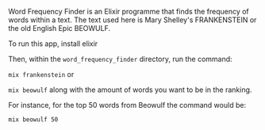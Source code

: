Word Frequency Finder is an Elixir programme that finds the frequency of words within a text. The text used here is Mary Shelley's FRANKENSTEIN or the old English Epic BEOWULF.

To run this app, install elixir

Then, within the `word_frequency_finder` directory, run the command:

`mix frankenstein` or

`mix beowulf` along with the amount of words you want to be in the ranking.

For instance, for the top 50 words from Beowulf the command would be:

`mix beowulf 50`

